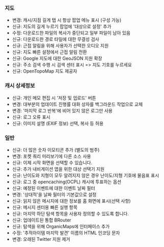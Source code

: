 ### 지도
- 변경: 캐시/지점 길게 탭 시 항상 팝업 메뉴 표시 (구성 가능)
- 신규: 지도의 길게 누르기 팝업에 '대상으로 설정' 추가
- 수정: 다운로드한 파일의 복사가 중단되고 일부 파일이 남아 있음
- 신규: 다운로드한 경로 타일에 대한 무결성 검사
- 신규: 근접 알림을 위해 사용자가 선택한 오디오 지원
- 신규: 지도 빠른 설정에서 근접 알림 전환
- 신규: Google 지도에 대한 GeoJSON 지원 확장
- 신규: 주소 검색 수행 시 검색 센터 표시 => 지도 기호를 누르세요
- 신규: OpenTopoMap 지도 제공자

### 캐시 상세정보
- 신규: 개인 메모 편집 시 '저장 및 업로드' 버튼
- 변경: 대부분의 업데이트 진행률 대화 상자를 백그라운드 작업으로 교체
- 변경: '마지막 로그 반복'에 비어 있지 않은 로그만 사용
- 신규: 로그 오류 표시
- 신규: 이미지 설명 (EXIF 정보) 선택, 복사 등 허용

### 일반
- 신규: 더 많은 숫자 이모티콘 추가 (별도의 범주)
- 변경: 포켓 쿼리 미리보기에 다른 소스 사용
- 신규: 이제 시작 화면을 선택할 수 있습니다.
- 신규: 추가 내비게이션 앱을 위한 대상 선택기 지원
- 신규: 난이도와 지형이 모두 알려지지 않은 경우 난이도/지형 기호에 물음표 표시
- 신규: 로그 중 opencaching(OCPL) 캐시에 투표하는 옵션
- 신규: 예정된 이벤트에 대한 이벤트 날짜 필터
- 변경: '상대적'을 날짜 필터의 기본값으로 설정
- 신규: 읽지 않은 메시지에 대한 정보를 홈 화면에 표시(선택 사항)
- 신규: 메시지 센터용 빠른 실행 항목
- 신규: 마지막 하단 탐색 항목을 사용자 정의할 수 있도록 합니다.
- 신규: 업데이트된 통합 BRouter
- 신규: 탐색을 위해 OrganicMaps에 인터페이스 추가
- 수정: '추적아이템 마지막 발견' 이름의 HTML 인코딩 문자
- 변경: 오래된 Twitter 지원 제거
